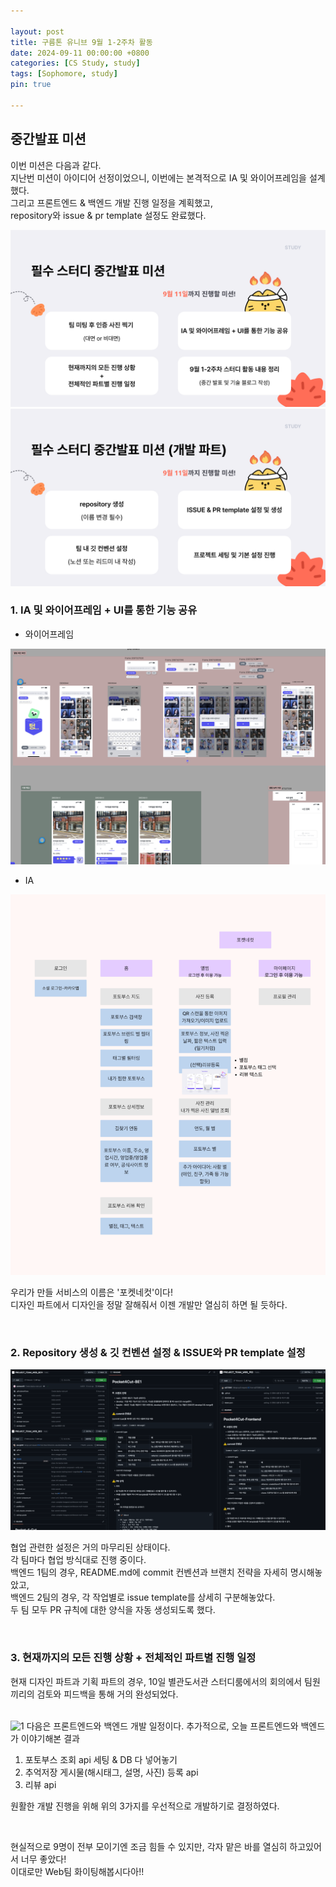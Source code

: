 ```yaml
---

layout: post
title: 구름톤 유니브 9월 1-2주차 활동
date: 2024-09-11 00:00:00 +0800
categories: [CS Study, study]
tags: [Sophomore, study]
pin: true

---
```



## 중간발표 미션
이번 미션은 다음과 같다.  
지난번 미션이 아이디어 선정이었으니, 이번에는 본격적으로 IA 및 와이어프레임을 설계했다.  
그리고 프론트엔드 & 백엔드 개발 진행 일정을 계획했고,  
repository와 issue & pr template 설정도 완료했다.

<img alt="1" src="https://github.com/JiinHong/jiinhong.github.io/blob/main/_posts/%EC%A4%91%EA%B0%84%EB%B0%9C%ED%91%9C_%EB%AF%B8%EC%85%98.png?raw=true">
<img alt="1" src="https://github.com/JiinHong/jiinhong.github.io/blob/main/_posts/%EC%A4%91%EA%B0%84%EB%B0%9C%ED%91%9C_%EB%AF%B8%EC%85%98_%EA%B0%9C%EB%B0%9C.png?raw=true">

<br>

### 1. IA 및 와이어프레임 + UI를 통한 기능 공유

- 와이어프레임

<img alt="1" src="https://github.com/JiinHong/jiinhong.github.io/blob/main/_posts/%EC%99%80%EC%9D%B4%EC%96%B4%ED%94%84%EB%A0%88%EC%9E%84.png?raw=true">

<br>

- IA

<img alt="1" src="https://github.com/JiinHong/jiinhong.github.io/blob/main/_posts/IA.png?raw=true">

우리가 만들 서비스의 이름은 '포켓네컷'이다!  
디자인 파트에서 디자인을 정말 잘해줘서 이젠 개발만 열심히 하면 될 듯하다.

<br>

### 2. Repository 생성 & 깃 컨벤션 설정 & ISSUE와 PR template 설정
<img alt="1" src="https://github.com/JiinHong/jiinhong.github.io/blob/main/_posts/repository.png?raw=true">

협업 관련한 설정은 거의 마무리된 상태이다.  
각 팀마다 협업 방식대로 진행 중이다.  
백엔드 1팀의 경우, README.md에 commit 컨벤션과 브랜치 전략을 자세히 명시해놓았고,  
백엔드 2팀의 경우, 각 작업별로 issue template를 상세히 구분해놓았다.  
두 팀 모두 PR 규칙에 대한 양식을 자동 생성되도록 했다.

<br>

### 3. 현재까지의 모든 진행 상황 + 전체적인 파트별 진행 일정

현재 디자인 파트과 기획 파트의 경우, 10일 별관도서관 스터디룸에서의 회의에서 팀원끼리의 검토와 피드백을 통해 거의 완성되었다.  

<br>

<img alt="1" src="https://github.com/JiinHong/jiinhong.github.io/blob/main/_posts/9%EC%9B%94.png?raw=true">
다음은 프론트엔드와 백엔드 개발 일정이다.  
추가적으로, 오늘 프론트엔드와 백엔드가 이야기해본 결과 

1. 포토부스 조회 api 세팅 & DB 다 넣어놓기
2. 추억저장 게시물(해시태그, 설명, 사진) 등록 api
3. 리뷰 api

원활한 개발 진행을 위해 위의 3가지를 우선적으로 개발하기로 결정하였다.  

<br>

현실적으로 9명이 전부 모이기엔 조금 힘들 수 있지만, 각자 맡은 바를 열심히 하고있어서 너무 좋았다!  
이대로만 Web팀 화이팅해봅시다아!!